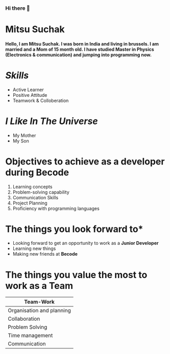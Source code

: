 ### Hi there 👋

<!--
**mitsusuchak91/mitsusuchak91** is a ✨ _special_ ✨ repository because its `README.md` (this file) appears on your GitHub profile.

Here are some ideas to get you started:

- 🔭 I’m currently working on ...
- 🌱 I’m currently learning ...
- 👯 I’m looking to collaborate on ...
- 🤔 I’m looking for help with ...
- 💬 Ask me about ...
- 📫 How to reach me: ...
- 😄 Pronouns: ...
- ⚡ Fun fact: ...
-->
# Mitsu Suchak

#### Hello, I am Mitsu Suchak. I was born in India and living in brussels. I am married and a Mom of 15 month old. I have studied Master in Physics (Electronics & communication) and jumping into programming now.

# *Skills*

* Active Learner
* Positive Attitude
* Teamwork & Colloberation

# *I Like In The Universe*

* My Mother
* My Son

# Objectives to achieve as a developer during **Becode**

1. Learning concepts
1. Problem-solving capability
1. Communication Skills
1. Project Planning
1. Proficiency with programming languages

# The things you look forward to*

* Looking forward to get an opportunity to work as a __Junior Developer__
* Learning new things
* Making new friends at __Becode__

# The things you value the most to work as a **Team**

| Team-Work |
| ------- |
| Organisation and planning |
| Collaboration |
| Problem Solving |
| Time management |
| Communication |

